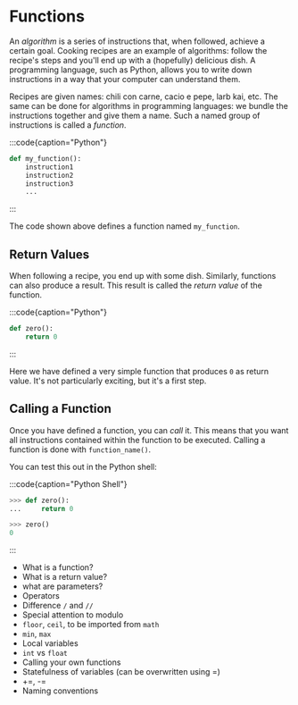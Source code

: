 # Functions

An *algorithm* is a series of instructions that, when followed, achieve a certain goal.
Cooking recipes are an example of algorithms: follow the recipe's steps and you'll end up with a (hopefully) delicious dish.
A programming language, such as Python, allows you to write down instructions in a way that your computer can understand them.

Recipes are given names: chili con carne, cacio e pepe, larb kai, etc.
The same can be done for algorithms in programming languages: we bundle the instructions together and give them a name.
Such a named group of instructions is called a *function*.

:::code{caption="Python"}

```python
def my_function():
    instruction1
    instruction2
    instruction3
    ...
```

:::

The code shown above defines a function named `my_function`.

## Return Values

When following a recipe, you end up with some dish.
Similarly, functions can also produce a result.
This result is called the *return value* of the function.

:::code{caption="Python"}

```python
def zero():
    return 0
```

:::

Here we have defined a very simple function that produces `0` as return value.
It's not particularly exciting, but it's a first step.

## Calling a Function

Once you have defined a function, you can *call* it.
This means that you want all instructions contained within the function to be executed.
Calling a function is done with `function_name()`.

You can test this out in the Python shell:

:::code{caption="Python Shell"}

```python
>>> def zero():
...     return 0

>>> zero()
0
```

:::


* What is a function?
* What is a return value?
* what are parameters?
* Operators
* Difference `/` and `//`
* Special attention to modulo
* `floor`, `ceil`, to be imported from `math`
* `min`, `max`
* Local variables
* `int` vs `float`
* Calling your own functions
* Statefulness of variables (can be overwritten using =)
* +=, -=
* Naming conventions
